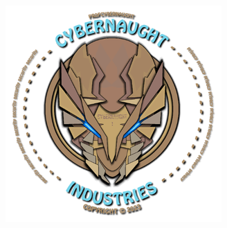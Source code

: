 <!-- Account LOGO -->
<br />
<div align="center">
  <a href="https://github.com/CyberNaughtIndustries">
    <img src="pcn_images/pcn_cybernaught_industries_profile_logo.png" alt="Cybernaught Industries" width="500" height="500">
  </a>
</div>
